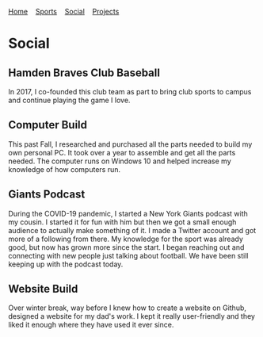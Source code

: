 [Home](https://cacooper21.github.io/index)&nbsp;&nbsp;&nbsp;
[Sports](https://cacooper21.github.io/Sports)&nbsp;&nbsp;&nbsp;
[Social](https://cacooper21.github.io/Social)&nbsp;&nbsp;&nbsp;
[Projects](https://cacooper21.github.io/Projects)

# Social

## Hamden Braves Club Baseball
In 2017, I co-founded this club team as part to bring club sports to campus and continue playing the game I love.

## Computer Build
This past Fall, I researched and purchased all the parts needed to build my own personal PC. It took over a year to assemble and get all the parts needed. The computer runs on Windows 10 and helped increase my knowledge of how computers run.

## Giants Podcast
During the COVID-19 pandemic, I started a New York Giants podcast with my cousin. I started it for fun with him but then we got a small enough audience to actually make something of it. I made a Twitter account and got more of a following from there. My knowledge for the sport was already good, but now has grown more since the start. I began reaching out and connecting with new people just talking about football. We have been still keeping up with the podcast today.

## Website Build
Over winter break, way before I knew how to create a website on Github, designed a website for my dad's work. I kept it really user-friendly and they liked it enough where they have used it ever since.
